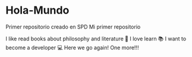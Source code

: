 # Hola-Mundo
Primer repositorio creado en SPD
Mi primer repositorio

I like read books about philosophy and literature 📖
I love learn 📚
I want to become a developer 💻
Here we go again!
One more!!!
